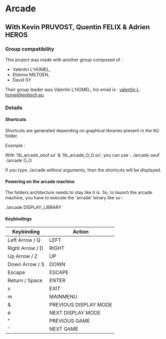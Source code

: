 # Arcade

## With Kevin PRUVOST, Quentin FELIX & Adrien HEROS

### Group compatibility

This project was made with another group composed of :
- Valentin L'HOMEL,
- Etienne MILTGEN,
- David SY

Their group leader was Valentin L'HOMEL, his email is : valentin.l-homel@epitech.eu.

### Details

#### Shortcuts

Shortcuts are generated depending on graphical libraries present in the lib/ folder.

Example :

With 'lib_arcade_oeuf.so' & 'lib_arcade_O_O.so', you can use :
./arcade oeuf
./arcade O_O

If you type ./arcade without arguments, then the shortcuts will be displayed.

#### Powering on the arcade machine

The folders architecture needs to stay like it is.
So, to launch the arcade machine, you have to execute the 'arcade' binary like so :

./arcade DISPLAY_LIBRARY

#### Keybindings

| Keybinding      | Action                |
|-----------------|-----------------------|
| Left Arrow  / Q | LEFT                  |
| Right Arrow / D | RIGHT                 |
| Up Arrow    / Z | UP                    |
| Down Arrow  / S | DOWN                  |
| Escape          | ESCAPE                |
| Return / Space  | ENTER                 |
| x               | EXIT                  |
| m               | MAINMENU              |
| &               | PREVIOUS DISPLAY MODE |
| é               | NEXT DISPLAY MODE     |
| "               | PREVIOUS GAME         |
| '               | NEXT GAME             |